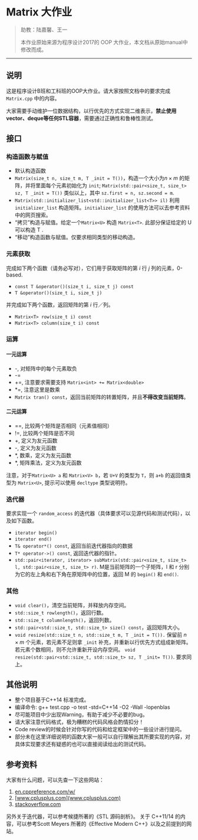 # Matrix 大作业

> 助教：陆嘉馨、王一
> 
> 本作业原始来源为程序设计2017的 OOP 大作业，本文档从原始manual中修改而成。

---


## 说明

这是程序设计B班和工科班的OOP大作业。请大家按照文档中的要求完成`Matrix.cpp` 中的内容。

大家需要手动维护一位数据结构，以行优先的方式实现二维表示，**禁止使用vector、deque等任何STL容器**，需要通过正确性和鲁棒性测试。

## 接口

### 构造函数与赋值

* 默认构造函数
* `Matrix(size_t n, size_t m, T _init = T())`，构造一个大小为$n\times m$ 的矩阵，并将里面每个元素初始化为 `init`; 
  `Matrix(std::pair<size_t, size_t> sz, T _init = T())` 类似以上，其中 `sz.first = n, sz.second = m`.
* `Matrix(std::initializer_list<std::initializer_list<T>> il)` 利用 `initializer_list` 构造矩阵。`initializer_list` 的使用方法可以去参考资料中的网页搜索。
* “拷贝”构造与赋值。给定一个`Matrix<U>` 构造 `Matrix<T>`. 此部分保证给定的 U 可以构造 T .
* “移动”构造函数与赋值。仅要求相同类型的移动构造。


### 元素获取

完成如下两个函数（请务必写对），它们⽤于获取矩阵的第 $i$ ⾏ $j$ 列的元素，0-based.

* `const T &operator()(size_t i, size_t j) const`
* `T &operator()(size_t i, size_t j)`

并完成如下两个函数，返回矩阵的第 $i$ ⾏／列。

* `Matrix<T> row(size_t i) const`
* `Matrix<T> column(size_t i) const`

### 运算

#### 一元运算

* -, 对矩阵中的每个元素取负
* -=
* +=, 注意要求需要支持 `Matrix<int> += Matrix<double>`
* *=, 注意这里是数乘
* `Matrix tran() const`，返回当前矩阵的转置矩阵，并且**不得改变当前矩阵**。

#### 二元运算

* ==, 比较两个矩阵是否相同（元素值相同）
* !=, 比较两个矩阵是否不同
* +, 定义为友元函数
* -, 定义为友元函数
* *, 数乘，定义为友元函数
* *, 矩阵乘法，定义为友元函数

注意，对于`Matrix<U> a` 和 `Matrix<V> b`，若 `U+V` 的类型为 `T`，则 `a+b` 的返回值类型为 `Matrix<U>`, 提示可以使用 `decltype` 类型说明符。

### 迭代器

要求实现一个 `random_access` 的迭代器（具体要求可以见源代码和测试代码），以及如下函数。

* `iterator begin()`
* `iterator end()`
* `T& operator*() const`, 返回当前迭代器指向的数据
* `T* operator->() const`, 返回迭代器的指针。
* `std::pair<iterator, iterator> subMatrix(std::pair<size_t, size_t> l, std::pair<size_t, size_t> r)`. M是当前矩阵的一个子矩阵，l 和 r 分别为它的左上角和右下角在原矩阵中的位置，返回 M 的 `begin()` 和 `end()`.

### 其他

* `void clear()`，清空当前矩阵，并释放内存空间。
* `std::size_t rowlength()`，返回⾏数。
* `std::size_t columnlength()`，返回列数。
* `std::pair<std::size_t, std::size_t> size() const`，返回矩阵大小。
* `void resize(std::size_t n, std::size_t m, T _init = T()).` 保留前 $n\times m$ 个元素，若元素不⾜则拿 `_init` 补充，并重新以⾏优先⽅式组成新矩阵。若元素个数相同，则不允许重新开设内存空间。
  `void resize(std::pair<std::size_t, std::size_t> sz, T _init= T())`. 要求同上。

## 其他说明

* 整个项⽬基于C++14 标准完成。
* 编译命令: g++ test.cpp -o test -std=C++14 -O2 -Wall -lopenblas
* 尽可能项⽬中少出现Warning，有助于减少不必要的bug。
* 请大家注意代码格式，极为糟糕的代码风格会酌情扣分！
* Code review的时候会针对你写的代码和给定框架中的一些设计进行提问。
* 部分未在这里详细说明的函数大家一般可以自行理解出其所要实现的内容，对具体实现要求还有疑惑的也可以直接阅读给出的测试代码。
  
## 参考资料

⼤家有什么问题，可以先查⼀下这些⽹站：
1. [en.cppreference.com/w/](en.cppreference.com/w/)
2. [www.cplusplus.com](www.cplusplus.com)
3. [stackoverflow.com](stackoverflow.com)
   
另外关于迭代器，可以参考候捷所著的《STL 源码剖析》。
关于 C++11/14 的内容，可以参考Scott Meyers 所著的《Effective Modern C++》以及之前提到的⽹站。



